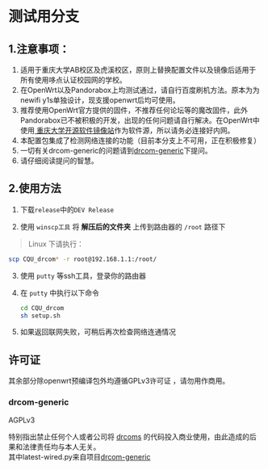 # 测试用分支

## 1.注意事项：

1. 适用于重庆大学AB校区及虎溪校区，原则上替换配置文件以及镜像后适用于所有使用哆点认证校园网的学校。
2. 在OpenWrt以及Pandorabox上均测试通过，请自行百度刷机方法。原本为为newifi y1s单独设计，现支援openwrt后均可使用。
3. 推荐使用OpenWrt官方提供的固件，不推荐任何论坛等的魔改固件，此外Pandorabox已不被积极的开发，出现的任何问题请自行解决。在OpenWrt中使用[ 重庆大学开源软件镜像站](http://mirrors.cqu.edu.cn/openwrt/)作为软件源，所以请务必连接好内网。
4. 本配置包集成了检测网络连接的功能（目前本分支上不可用，正在积极修复）
5. 一切有关drcom-generic的问题请到[drcom-generic](https://github.com/drcom-generic)下提问。
6. 请仔细阅读提问的智慧。

## 2.使用方法

1. 下载`release`中的`DEV Release`

2. 使用 `winscp工具` 将 __解压后的文件夹__ 上传到路由器的 `/root` 路径下
> Linux 下请执行：
```bash
scp CQU_drcom* -r root@192.168.1.1:/root/
```

3. 使用 `putty` 等ssh工具，登录你的路由器

4. 在 `putty` 中执行以下命令

   ``` bash
   cd CQU_drcom
   sh setup.sh
   ```

5. 如果返回联网失败，可稍后再次检查网络连通情况

## 许可证
其余部分除openwrt预编译包外均遵循GPLv3许可证 ，请勿用作商用。
### drcom-generic
AGPLv3

特别指出禁止任何个人或者公司将 [drcoms](http://github.com/drcoms/) 的代码投入商业使用，由此造成的后果和法律责任均与本人无关。
</br>
其中latest-wired.py来自项目[drcom-generic](https://github.com/drcoms/drcom-generic)
